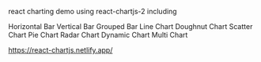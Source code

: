 react charting demo using react-chartjs-2 including

Horizontal Bar
Vertical Bar
Grouped Bar
Line Chart
Doughnut Chart
Scatter Chart
Pie Chart
Radar Chart
Dynamic Chart
Multi Chart

https://react-chartjs.netlify.app/
